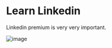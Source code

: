 # Learn Linkedin

Linkedin premium is very very important.

![image](https://github.com/sahilrajput03/sahilrajput03/assets/31458531/5cd37017-ef04-42ac-b521-fa6dfd43d1d3)
